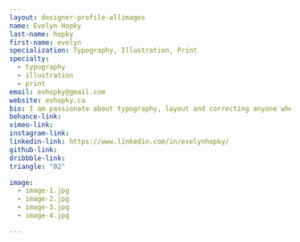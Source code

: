 ```yaml
---
layout: designer-profile-allimages
name: Evelyn Hopky
last-name: hopky
first-name: evelyn
specialization: Typography, Illustration, Print
specialty:
  - typography
  - illustration
  - print
email: evhopky@gmail.com
website: evhopky.ca
bio: I am passionate about typography, layout and correcting anyone when they say font but mean typeface.
behance-link:
vimeo-link:
instagram-link:
linkedin-link: https://www.linkedin.com/in/evelynhopky/
github-link:
dribbble-link:
triangle: "02"

image:
  - image-1.jpg
  - image-2.jpg
  - image-3.jpg
  - image-4.jpg

---
```

